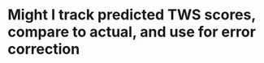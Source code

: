 # Might I track predicted TWS scores, compare to actual, and use for error correction

<!-- #p1 -->

<!-- {BearID:90170892-2B54-4791-B017-9ECFA980B151-550-000003DD893AA0C6} -->
